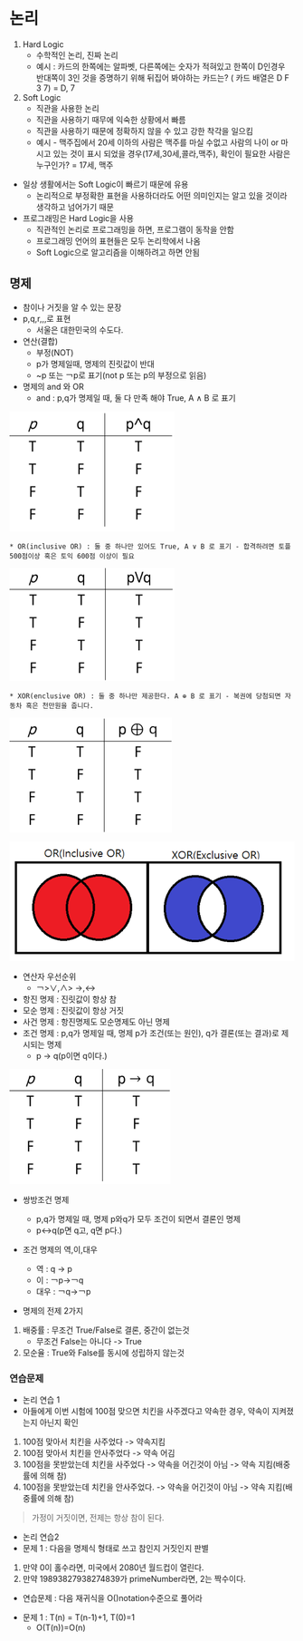 # 논리
1. Hard Logic
    * 수학적인 논리, 진짜 논리
    * 예시 : 카드의 한쪽에는 알파벳, 다른쪽에는 숫자가 적혀있고 한쪽이 D인경우 반대쪽이 3인 것을 증명하기 위해 뒤집어 봐야하는 카드는? ( 카드 배열은 D F 3 7) = D, 7
2. Soft Logic
    * 직관을 사용한 논리
    * 직관을 사용하기 때무에 익숙한 상황에서 빠름
    * 직관을 사용하기 때문에 정확하지 않을 수 있고 강한 착각을 일으킴
    * 예시 - 맥주집에서 20세 이하의 사람은 맥주를 마실 수없고 사람의 나이 or 마시고 있는 것이 표시 되었을 경우(17세,30세,콜라,맥주), 확인이 필요한 사람은 누구인가? = 17세, 맥주



* 일상 생활에서는 Soft Logic이 빠르기 때문에 유용
    * 논리적으로 부정확한 표현을 사용하더라도 어떤 의미인지는 알고 있을 것이라 생각하고 넘어가기 때문
* 프로그래밍은 Hard Logic을 사용
    * 직관적인 논리로 프로그래밍을 하면, 프로그램이 동작을 안함
    * 프로그래밍 언어의 표현들은 모두 논리학에서 나옴
    * Soft Logic으로 알고리즘을 이해하려고 하면 안됨
 
## 명제
* 참이나 거짓을 알 수 있는 문장
* p,q,r,,,로 표현
    * 서울은 대한민국의 수도다.
* 연산(결합)
    * 부정(NOT)
    * p가 명제일때, 명제의 진릿값이 반대
    * ~p 또는 ￢p로 표기(not p 또는 p의 부정으로 읽음)
* 명제의 and 와 OR
    * and : p,q가 명제일 때, 둘 다 만족 해야 True, A ∧ B 로 표기

![논리곱](<../이미지/240305/논리곱 and.PNG>)

    * OR(inclusive OR) : 둘 중 하나만 있어도 True, A ∨ B 로 표기 - 합격하려면 토플 500점이상 혹은 토익 600점 이상이 필요

![논리합](<../이미지/240305/논리합 or.PNG>)

    * XOR(enclusive OR) : 둘 중 하나만 제공한다. A ⊕ B 로 표기 - 복권에 당첨되면 자동차 혹은 천만원을 줍니다.
    
![배타적논리합](<../이미지/240305/배타적논리합 xor.PNG>)

![OR](../%EC%9D%B4%EB%AF%B8%EC%A7%80/240305/OR.png)

* 연산자 우선순위
    * ￢>∨,∧> →,↔
* 항진 명제 : 진릿값이 항상 참
* 모순 명제 : 진릿값이 항상 거짓
* 사건 명제 : 항진명제도 모순명제도 아닌 명제
* 조건 명제 : p,q가 명제일 때, 명제 p가 조건(또는 원인), q가 결론(또는 결과)로 제시되는 명제
    * p → q(p이면 q이다.)

![조건명제](../%EC%9D%B4%EB%AF%B8%EC%A7%80/240305/%EC%A1%B0%EA%B1%B4%EB%AA%85%EC%A0%9C.PNG)

* 쌍방조건 명제
    * p,q가 명제일 때, 명제 p와q가 모두 조건이 되면서 결론인 명제
    * p↔q(p면 q고, q면 p다.)

* 조건 명제의 역,이,대우
    * 역 : q → p
    * 이 : ￢p→￢q
    * 대우 : ￢q→￢p

* 명제의 전제 2가지
1. 배중률 : 무조건 True/False로 결론, 중간이 없는것
   * 무조건 False는 아니다 -> True
2. 모순율 : True와 False를 동시에 성립하지 않는것


### 연습문제
* 논리 연습 1
* 아들에게 이번 시험에 100점 맞으면 치킨을 사주겠다고 약속한 경우, 약속이 지켜졌는지 아닌지 확인
1. 100점 맞아서 치킨을 사주었다 -> 약속지킴
2. 100점 맞아서 치킨을 안사주었다 -> 약속 어김
3. 100점을 못받았는데 치킨을 사주었다 -> 약속을 어긴것이 아님 -> 약속 지킴(배중률에 의해 참)
4. 100점을 못받았는데 치킨을 안사주었다. -> 약속을 어긴것이 아님 -> 약속 지킴(배중률에 의해 참)

> 가정이 거짓이면, 전제는 항상 참이 된다.

* 논리 연습2
* 문제 1 : 다음을 명제식 형태로 쓰고 참인지 거짓인지 판별
1. 만약 0이 홀수라면, 미국에서 2080년 월드컵이 열린다.
2. 만약 19893827938274839가 primeNumber라면, 2는 짝수이다.



* 연습문제 : 다음 재귀식을 O()notation수준으로 풀어라
- 문제 1 : T(n) = T(n-1)+1, T(0)=1
    - O(T(n))=O(n)